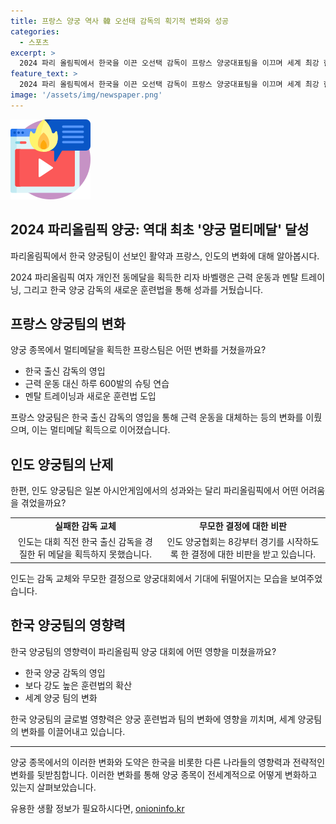 ```yaml
---
title: 프랑스 양궁 역사 韓 오선태 감독의 획기적 변화와 성공
categories:
  - 스포츠
excerpt: >
  2024 파리 올림픽에서 한국을 이끈 오선택 감독이 프랑스 양궁대표팀을 이끄며 세계 최강 한국 양궁선수들의 기술을 살려 프랑스 선수들의 실력을 끌어올려, 여자 개인전 동메달을 획득하며 최초의 올림픽 멀티메달을 단체전 은메달에 이어 기록했다. 이에 반해, 한국 감독 경질 후 ‘노메달’을 선언한 인도 양궁팀은 기대에 못미치는 결과에 인도 국민들의 비난을 받고 있다.
feature_text: >
  2024 파리 올림픽에서 한국을 이끈 오선택 감독이 프랑스 양궁대표팀을 이끄며 세계 최강 한국 양궁선수들의 기술을 살려 프랑스 선수들의 실력을 끌어올려, 여자 개인전 동메달을 획득하며 최초의 올림픽 멀티메달을 단체전 은메달에 이어 기록했다. 이에 반해, 한국 감독 경질 후 ‘노메달’을 선언한 인도 양궁팀은 기대에 못미치는 결과에 인도 국민들의 비난을 받고 있다.
image: '/assets/img/newspaper.png'
---
```


<p><img src="/assets/img/news.png" alt="rentncar 속보" /></p>

<h2 data-ke-size="size26">2024 파리올림픽 양궁: 역대 최초 '양궁 멀티메달' 달성</h2>

<p>파리올림픽에서 한국 양궁팀이 선보인 활약과 프랑스, 인도의 변화에 대해 알아봅시다.</p>

<p data-ke-size="size16">2024 파리올림픽 여자 개인전 동메달을 획득한 리자 바벨랭은 근력 운동과 멘탈 트레이닝, 그리고 한국 양궁 감독의 새로운 훈련법을 통해 성과를 거뒀습니다.</p>

<h2 data-ke-size="size26">프랑스 양궁팀의 변화</h2>

<p>양궁 종목에서 멀티메달을 획득한 프랑스팀은 어떤 변화를 거쳤을까요?</p>

<ul>
  <li>한국 출신 감독의 영입</li>
  <li>근력 운동 대신 하루 600발의 슈팅 연습</li>
  <li>멘탈 트레이닝과 새로운 훈련법 도입</li>
</ul>

<p data-ke-size="size16">프랑스 양궁팀은 한국 출신 감독의 영입을 통해 근력 운동을 대체하는 등의 변화를 이뤘으며, 이는 멀티메달 획득으로 이어졌습니다.</p>

<h2 data-ke-size="size26">인도 양궁팀의 난제</h2>

<p>한편, 인도 양궁팀은 일본 아시안게임에서의 성과와는 달리 파리올림픽에서 어떤 어려움을 겪었을까요?</p>

<table>
  <tr>
    <td style="text-align: center; height: 17px;"><b>실패한 감독 교체</b></td>
    <td style="text-align: center; height: 17px;"><b>무모한 결정에 대한 비판</b></td>
  </tr>
  <tr>
    <td style="text-align: center; height: 17px;">인도는 대회 직전 한국 출신 감독을 경질한 뒤 메달을 획득하지 못했습니다.</td>
    <td style="text-align: center; height: 17px;">인도 양궁협회는 8강부터 경기를 시작하도록 한 결정에 대한 비판을 받고 있습니다.</td>
  </tr>
</table>

<p data-ke-size="size16">인도는 감독 교체와 무모한 결정으로 양궁대회에서 기대에 뒤떨어지는 모습을 보여주었습니다.</p>

<h2 data-ke-size="size26">한국 양궁팀의 영향력</h2>

<p>한국 양궁팀의 영향력이 파리올림픽 양궁 대회에 어떤 영향을 미쳤을까요?</p>

<ul>
  <li>한국 양궁 감독의 영입</li>
  <li>보다 강도 높은 훈련법의 확산</li>
  <li>세계 양궁 팀의 변화</li>
</ul>

<p data-ke-size="size16">한국 양궁팀의 글로벌 영향력은 양궁 훈련법과 팀의 변화에 영향을 끼치며, 세계 양궁팀의 변화를 이끌어내고 있습니다.</p>

<hr>

<p>양궁 종목에서의 이러한 변화와 도약은 한국을 비롯한 다른 나라들의 영향력과 전략적인 변화를 뒷받침합니다. 이러한 변화를 통해 양궁 종목이 전세계적으로 어떻게 변화하고 있는지 살펴보았습니다.</p>
유용한 생활 정보가 필요하시다면, <a href="https://onioninfo.kr" rel="dofollow">onioninfo.kr</a>


